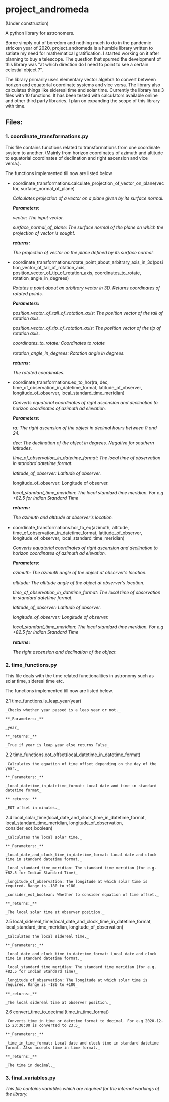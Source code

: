 # project_andromeda 
(Under construction)

A python library for astronomers. 

Borne simply out of boredom and nothing much to do in the pandemic stricken year of 2020, project_andromeda is a humble library written to satiate my need for mathematical gratification. I started working on it after planning to buy a telescope. The question that spurred the development of this library was "at which direction do I need to point to see a certain celestial object ?". 

The library primarily uses elementary vector algebra to convert between horizon and equatorial coordinate systems and vice versa. The library also calculates things like sidereal time and solar time.
Currently the library has 3 files with 10 functions. It has been tested with calculators available online and other third party libraries. I plan on expanding the scope of this library with time.

## Files:

### 1. coordinate_transformations.py

This file contains functions related to transformations from one coordinate system to another. (Mainly from horizon coordinates of azimuth and altitude to equatorial coordinates of declination and right ascension and vice versa.). 

The functions implemented till now are listed below

* coordinate_transformations.calculate_projection_of_vector_on_plane(vector, surface_normal_of_plane)
  
  _Calculates projection of a vector on a plane given by its surface normal._

  **_Parameters:_**
  
  _vector: The input vector._

  _surface_normal_of_plane: The surface normal of the plane on which the projection of vector is sought._

  **_returns:_**
  
  _The projection of vector on the plane defined by its surface normal._

* coordinate_transformations.rotate_point_about_arbitrary_axis_in_3d(position_vector_of_tail_of_rotation_axis, position_vector_of_tip_of_rotation_axis, coordinates_to_rotate, rotation_angle_in_degrees)

    _Rotates a point about an arbitrary vector in 3D. Returns coordinates of rotated points._

    **_Parameters:_**

    _position_vector_of_tail_of_rotation_axis: The position vector of the tail of rotation axis._

    _position_vector_of_tip_of_rotation_axis: The position vector of the tip of rotation axis._

    _coordinates_to_rotate: Coordinates to rotate_

    _rotation_angle_in_degrees: Rotation angle in degrees._

    **_returns:_**

    _The rotated coordinates._

* coordinate_transformations.eq_to_hor(ra, dec, time_of_observation_in_datetime_format, latitude_of_observer, longitude_of_observer, local_standard_time_meridian)

    _Converts equatorial coordinates of right ascension and declination to horizon coordinates of azimuth ad elevation._

    **_Parameters:_** 

    _ra: The right ascension of the object in decimal hours between 0 and 24._

    _dec: The declination of the object in degrees. Negative for southern latitudes._

    _time_of_observation_in_datetime_format: The local time of observation in standard datetime format._

    _latitude_of_observer: Latitude of observer._

    longitude_of_observer: Longitude of observer.

    _local_standard_time_meridian: The local standard time meridian. For e.g +82.5 for Indian Standard Time_

    **_returns:_**

    _The azimuth and altitude at observer's location._

* coordinate_transformations.hor_to_eq(azimuth, altitude,  time_of_observation_in_datetime_format, latitude_of_observer, longitude_of_observer, local_standard_time_meridian)

    _Converts equatorial coordinates of right ascension and declination to horizon coordinates of azimuth ad elevation._

    **_Parameters:_** 

    _azimuth: The azimuth angle of the object at observer's location._

    _altitude: The altitude angle of the object at observer's location._

    _time_of_observation_in_datetime_format: The local time of observation in standard datetime format._

    _latitude_of_observer: Latitude of observer._

    _longitude_of_observer: Longitude of observer._

    _local_standard_time_meridian: The local standard time meridian. For e.g +82.5 for Indian Standard Time_

    **_returns:_**

    _The right ascension and declination of the object._


### 2. time_functions.py

  This file deals with the time related functionalities in astronomy such as solar time, sidereal time etc.

  The functions implemented till now are listed below.

  2.1 time_functions.is_leap_year(year)

    _Checks whether year passed is a leap year or not._

    **_Parameters:_** 

    _year_

    **_returns:_**

    _True if year is leap year else returns False_

  2.2 time_functions.eot_offset(local_datetime_in_datetime_format)

    _Calculates the equation of time offset depending on the day of the year._

    **_Parameters:_** 

    _local_datetime_in_datetime_format: Local date and time in standard datetime format_

    **_returns:_**

    _EOT offset in minutes._

  2.4 local_solar_time(local_date_and_clock_time_in_datetime_format, local_standard_time_meridian, longitude_of_observation, consider_eot_boolean)

    _Calculates the local solar time._

    **_Parameters:_** 

    _local_date_and_clock_time_in_datetime_format: Local date and clock time in standard datetime format._

    _local_standard_time_meridian: The standard time meridian (for e.g. +82.5 for Indian Standard Time)_

    _longitude_of_observation: The longitude at which solar time is required. Range is -180 to +180_

    _consider_eot_boolean: Whether to consider equation of time offset._

    **_returns:_**

    _The local solar time at observer position._

  2.5 local_sidereal_time(local_date_and_clock_time_in_datetime_format, local_standard_time_meridian, longitude_of_observation)

    _Calculates the local sidereal time._

    **_Parameters:_** 

    _local_date_and_clock_time_in_datetime_format: Local date and clock time in standard datetime format._

    _local_standard_time_meridian: The standard time meridian (for e.g. +82.5 for Indian Standard Time)_

    _longitude_of_observation: The longitude at which solar time is required. Range is -180 to +180_

    **_returns:_**

    _The local sidereal time at observer position._

  2.6 convert_time_to_decimal(time_in_time_format)

    _Converts time in time or datetime format to decimal. For e.g 2020-12-15 23:30:00 is converted to 23.5_

    **_Parameters:_**  

    _time_in_time_format: Local date and clock time in standard datetime format. Also accepts time in time format._

    **_returns:_**

    _The time in decimal._

### 3. final_variables.py
  _This file contains variables which are required for the internal workings of the library._
